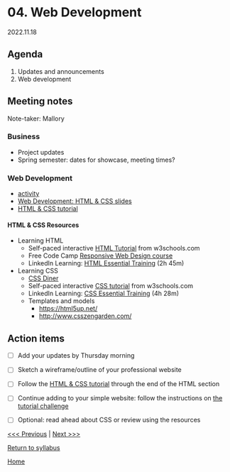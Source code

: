 # 04. Web Development

2022.11.18

## Agenda

1. Updates and announcements
2. Web development

## Meeting notes

Note-taker: Mallory

### Business

- Project updates
- Spring semester: dates for showcase, meeting times?

### Web Development

- [activity](../resources/html-instructions.md)
- [Web Development: HTML & CSS slides](https://brynmawr-my.sharepoint.com/:p:/g/personal/amcgrath1_brynmawr_edu/Ebk0Itz2FClIj1Sbk5boNCYBa7Ip2LI8AAozEOYU8XJjFw?e=xixKog)
- [HTML & CSS tutorial](https://github.com/tri-cods/html-css)

#### HTML & CSS Resources
- Learning HTML
  - Self-paced interactive [HTML Tutorial](https://www.w3schools.com/html/) from w3schools.com
  - Free Code Camp [Responsive Web Design course](https://www.freecodecamp.org/learn/responsive-web-design/#basic-html-and-html5)
  - LinkedIn Learning: [HTML Essential Training](https://www.linkedin.com/learning/html-essential-training-4/) (2h 45m)
- Learning CSS
  - [CSS Diner](https://flukeout.github.io/)
  - Self-paced interactive [CSS tutorial](https://www.w3schools.com/css/) from w3schools.com
  - LinkedIn Learning: [CSS Essential Training](https://www.linkedin.com/learning/css-essential-training-3/) (4h 28m)
  - Templates and models
    - https://html5up.net/
    - http://www.csszengarden.com/


## Action items
- [ ] Add your updates by Thursday morning
- [ ] Sketch a wireframe/outline of your professional website
- [ ] Follow the [HTML & CSS tutorial](https://github.com/tri-cods/html-css) through the end of the HTML section
- [ ] Continue adding to your simple website: follow the instructions on [the tutorial challenge](https://github.com/tri-cods/html-css/blob/main/sections/09-create_site.md)
- [ ] Optional: read ahead about CSS or review using the resources


[<<< Previous](03-git.md) | [Next >>>]()

[Return to syllabus](../syllabus.md)

[Home](../README.md)
